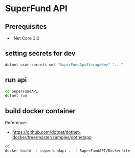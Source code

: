 # SuperFund API

## Prerequisites

* .Net Core 3.0

## setting secrets for dev

```sh
dotnet user-secrets set "SuperFundApiStorageKey" "..."
```

## run api

```sh
cd SuperFundAPI
dotnet run
```

## build docker container

Reference:

* <https://github.com/dotnet/dotnet-docker/tree/master/samples/dotnetapp>

```sh
cd ..
docker build -t superfundapi . -f SuperFundAPI/Dockerfile
```
